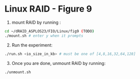 # Linux RAID - Figure 9


1. mount RAID by running :
```Bash
cd ~/dRAID_ASPLOS23/FIO/Linux/fig9 (TODO)
./mount.sh # enter y when it prompts
```

2. Run the experiment:
```Bash
./run.sh <io_size_in_kb> # must be one of [4,8,16,32,64,128]
```

3. Once you are done, unmount RAID by running:
```Bash
./unmount.sh
```